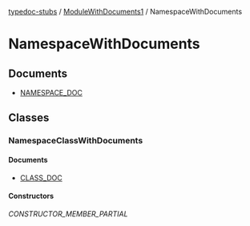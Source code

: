 [typedoc-stubs](../../../README.md) / [ModuleWithDocuments1](../../README.md) / NamespaceWithDocuments

# NamespaceWithDocuments

## Documents

- [NAMESPACE\_DOC](documents/NAMESPACE_DOC.md)

## Classes

### NamespaceClassWithDocuments

#### Documents

- [CLASS\_DOC](documents/Class.CLASS_DOC.md)

#### Constructors

_CONSTRUCTOR_MEMBER_PARTIAL_
